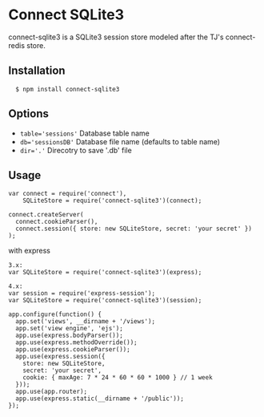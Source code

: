 # Connect SQLite3

connect-sqlite3 is a SQLite3 session store modeled after the TJ's connect-redis store.


## Installation

	  $ npm install connect-sqlite3

## Options

  - `table='sessions'` Database table name
  - `db='sessionsDB'` Database file name (defaults to table name)
  - `dir='.'` Direcotry to save '<db>.db' file

## Usage

    var connect = require('connect'),
        SQLiteStore = require('connect-sqlite3')(connect);

    connect.createServer(
      connect.cookieParser(),
      connect.session({ store: new SQLiteStore, secret: 'your secret' })
    );

  with express

    3.x:
    var SQLiteStore = require('connect-sqlite3')(express);

    4.x:
    var session = require('express-session');
    var SQLiteStore = require('connect-sqlite3')(session);

    app.configure(function() {
      app.set('views', __dirname + '/views');
      app.set('view engine', 'ejs');
      app.use(express.bodyParser());
      app.use(express.methodOverride());
      app.use(express.cookieParser());
      app.use(express.session({
        store: new SQLiteStore,
        secret: 'your secret',
        cookie: { maxAge: 7 * 24 * 60 * 60 * 1000 } // 1 week
      }));
      app.use(app.router);
      app.use(express.static(__dirname + '/public'));
    });

